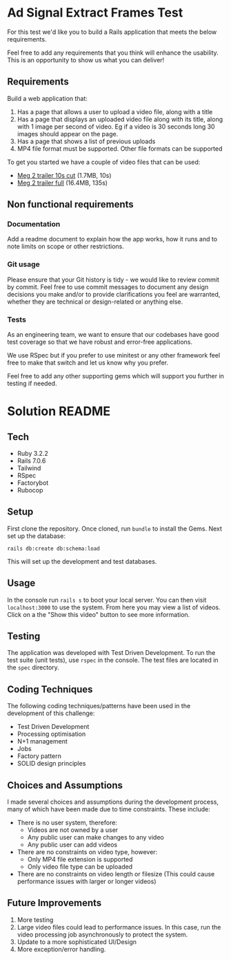 # Ad Signal Extract Frames Test

For this test we'd like you to build a Rails application that meets the below requirements.

Feel free to add any requirements that you think will enhance the usability. This is an opportunity to show us what you can deliver! 

## Requirements

Build a web application that:

1. Has a page that allows a user to upload a video file, along with a title
2. Has a page that displays an uploaded video file along with its title, along with 1 image per second of video. Eg if a video is 30 seconds long 30 images should appear on the page.
3. Has a page that shows a list of previous uploads
4. MP4 file format must be supported. Other file formats can be supported

To get you started we have a couple of video files that can be used:

* [Meg 2 trailer 10s cut](https://drive.google.com/file/d/17bB-oX1AuBnrZz8SvGt8X60Df6GsouNg/view?usp=drive_link) (1.7MB, 10s)
* [Meg 2 trailer full](https://drive.google.com/file/d/1MIgcANybzVYgCJUZZ4ixe_M8EwLjMgxw/view?usp=drive_link) (16.4MB, 135s)

## Non functional requirements

### Documentation

Add a readme document to explain how the app works, how it runs and to note limits on scope or other restrictions.

### Git usage

Please ensure that your Git history is tidy - we would like to review commit by commit. Feel free to use commit messages to document any design decisions you make and/or  to provide clarifications you feel are warranted, whether they are technical or design-related or anything else.

### Tests

As an engineering team, we want to ensure that our codebases have good test coverage so that we have robust and error-free applications.

We use RSpec but if you prefer to use minitest or any other framework feel free to make that switch and let us know why you prefer.

Feel free to add any other supporting gems which will support you further in testing if needed.

# Solution README

## Tech
- Ruby 3.2.2
- Rails 7.0.6
- Tailwind
- RSpec
- Factorybot
- Rubocop

## Setup
First clone the repository. Once cloned, run `bundle` to install the Gems. Next set up the database:

`rails db:create db:schema:load`

This will set up the development and test databases.

## Usage
In the console run `rails s` to boot your local server. You can then visit `localhost:3000` to use the system. From here you may view a list of videos. Click on a the "Show this video" button to see more information.

## Testing
The application was developed with Test Driven Development. To run the test suite (unit tests), use `rspec` in the console. The test files are located in the `spec` directory.

## Coding Techniques
The following coding techniques/patterns have been used in the development of this challenge:
- Test Driven Development
- Processing optimisation
- N+1 management
- Jobs
- Factory pattern
- SOLID design principles

## Choices and Assumptions
I made several choices and assumptions during the development process, many of which have been made due to time constraints. These include:
- There is no user system, therefore:
  - Videos are not owned by a user
  - Any public user can make changes to any video
  - Any public user can add videos
- There are no constraints on video type, however:
  - Only MP4 file extension is supported
  - Only video file type can be uploaded
- There are no constraints on video length or filesize (This could cause performance issues with larger or longer videos)

## Future Improvements
1. More testing
2. Large video files could lead to performance issues. In this case, run the video processing job asynchronously to protect the system.
3. Update to a more sophisticated UI/Design
4. More exception/error handling.
